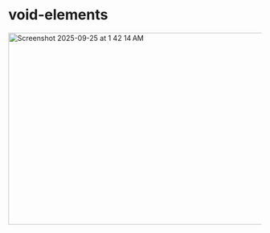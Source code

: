 # void-elements

<img width="922" height="382" alt="Screenshot 2025-09-25 at 1 42 14 AM" src="https://github.com/user-attachments/assets/a9dd4cba-cfb3-4fe7-b208-730c1a59e9f4" />
